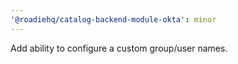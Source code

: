 ```yaml
---
'@roadiehq/catalog-backend-module-okta': minor
---
```


Add ability to configure a custom group/user names.
